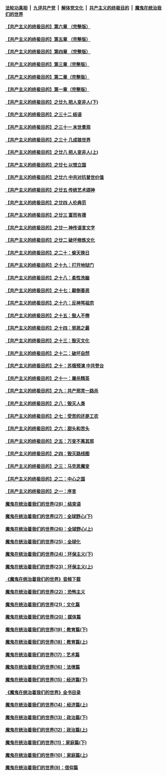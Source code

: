 ####  [法轮功真相](../../../../basic/blob/master/README.md?t=04051131) &nbsp;|&nbsp; [九评共产党](../../../../9ping.md/blob/master/README.md?t=04051131) &nbsp;|&nbsp; [解体党文化](../../../../jtdwh.md/blob/master/README.md?t=04051131)  &nbsp;|&nbsp; [共产主义的终极目的](../../../../gczydzjmd.md/blob/master/README.md?t=04051131) &nbsp;|&nbsp; [魔鬼在统治我们的世界](../../../../mgztzwmdsj.md/blob/master/README.md?t=04051131) 

#### [【共产主义的终极目的】第六章 （完整版）](../pages/nsc422/n11428913.md?t=04051131) 

#### [【共产主义的终极目的】第五章 （完整版）](../pages/nsc422/n11428912.md?t=04051131) 

#### [【共产主义的终极目的】第四章 （完整版）](../pages/nsc422/n11428907.md?t=04051131) 

#### [【共产主义的终极目的】第三章（完整版）](../pages/nsc422/n11428848.md?t=04051131) 

#### [【共产主义的终极目的】第二章（完整版）](../pages/nsc422/n11428831.md?t=04051131) 

#### [【共产主义的终极目的】第一章（完整版）](../pages/nsc422/n11417651.md?t=04051131) 

#### [【共产主义的终极目的】之廿九 把人变非人(下)](../pages/nsc422/n11344140.md?t=04051131) 

#### [【共产主义的终极目的】之三十二 结语](../pages/nsc422/n11360535.md?t=04051131) 

#### [【共产主义的终极目的】之三十一 末世景观](../pages/nsc422/n11351129.md?t=04051131) 

#### [【共产主义的终极目的】之三十 几成狼世界](../pages/nsc422/n11348280.md?t=04051131) 

#### [【共产主义的终极目的】之廿八 把人变非人(上)](../pages/nsc422/n11340492.md?t=04051131) 

#### [【共产主义的终极目的】之廿七 以恨立国](../pages/nsc422/n11336944.md?t=04051131) 

#### [【共产主义的终极目的】之廿六 中共对抗普世价值](../pages/nsc422/n11324785.md?t=04051131) 

#### [【共产主义的终极目的】之廿五 传统艺术颂神](../pages/nsc422/n11296396.md?t=04051131) 

#### [【共产主义的终极目的】之廿四 人伦典范](../pages/nsc422/n11296397.md?t=04051131) 

#### [【共产主义的终极目的】之廿三 富而有德](../pages/nsc422/n11283598.md?t=04051131) 

#### [【共产主义的终极目的】之廿一 神传语言文字](../pages/nsc422/n11263265.md?t=04051131) 

#### [【共产主义的终极目的】之廿二 破坏修炼文化](../pages/nsc422/n11245728.md?t=04051131) 

#### [【共产主义的终极目的】之二十：偷天换日](../pages/nsc422/n11238846.md?t=04051131) 

#### [【共产主义的终极目的】之十九：打开地狱门](../pages/nsc422/n11206376.md?t=04051131) 

#### [【共产主义的终极目的】之十八：柔性洗脑](../pages/nsc422/n11199994.md?t=04051131) 

#### [【共产主义的终极目的】之十七：颠倒善恶](../pages/nsc422/n11179782.md?t=04051131) 

#### [【共产主义的终极目的】之十六：反神骂祖宗](../pages/nsc422/n11166798.md?t=04051131) 

#### [【共产主义的终极目的】之十五：毁人不倦](../pages/nsc422/n11166792.md?t=04051131) 

#### [【共产主义的终极目的】之十四：邪恶之最](../pages/nsc422/n11150249.md?t=04051131) 

#### [【共产主义的终极目的】之十三：毁灭文化](../pages/nsc422/n11135227.md?t=04051131) 

#### [【共产主义的终极目的】之十二：破坏自然](../pages/nsc422/n11135214.md?t=04051131) 

#### [【共产主义的终极目的】之十：苏俄预演 中共登台](../pages/nsc422/n11118424.md?t=04051131) 

#### [【共产主义的终极目的】之十一：屠杀精英](../pages/nsc422/n11118442.md?t=04051131) 

#### [【共产主义的终极目的】之九：共产邪灵一路杀](../pages/nsc422/n11114139.md?t=04051131) 

#### [【共产主义的终极目的】之八：毁灭人类](../pages/nsc422/n11108503.md?t=04051131) 

#### [【共产主义的终极目的】之七：受苦的还是工农](../pages/nsc422/n11101809.md?t=04051131) 

#### [【共产主义的终极目的】之六：甜头和苦头](../pages/nsc422/n11096971.md?t=04051131) 

#### [【共产主义的终极目的】之五：万变不离其邪](../pages/nsc422/n11091285.md?t=04051131) 

#### [【共产主义的终极目的】之四：毁灭路线图](../pages/nsc422/n11086284.md?t=04051131) 

#### [【共产主义的终极目的】之三：马克思魔变](../pages/nsc422/n11061941.md?t=04051131) 

#### [【共产主义的终极目的】之二：中心之国](../pages/nsc422/n11047728.md?t=04051131) 

#### [【共产主义的终极目的】之一：序言](../pages/nsc422/n11086077.md?t=04051131) 

#### [魔鬼在统治着我们的世界(28)：结束语](../pages/nsc422/n10936246.md?t=04051131) 

#### [魔鬼在统治着我们的世界(27)：全球野心(下)](../pages/nsc422/n10928319.md?t=04051131) 

#### [魔鬼在统治着我们的世界(26)：全球野心(上)](../pages/nsc422/n10900318.md?t=04051131) 

#### [魔鬼在统治着我们的世界(25)：全球化](../pages/nsc422/n10788205.md?t=04051131) 

#### [魔鬼在统治着我们的世界(24)：环保主义(下)](../pages/nsc422/n10695307.md?t=04051131) 

#### [魔鬼在统治着我们的世界(23)：环保主义(上)](../pages/nsc422/n10688613.md?t=04051131) 

#### [《魔鬼在统治着我们的世界》音频下载](../pages/nsc422/n10635553.md?t=04051131) 

#### [魔鬼在统治着我们的世界(22)：恐怖主义](../pages/nsc422/n10614727.md?t=04051131) 

#### [魔鬼在统治着我们的世界(21)：文化篇](../pages/nsc422/n10597706.md?t=04051131) 

#### [魔鬼在统治着我们的世界(20)：媒体篇](../pages/nsc422/n10586579.md?t=04051131) 

#### [魔鬼在统治着我们的世界(19)：教育篇(下)](../pages/nsc422/n10564808.md?t=04051131) 

#### [魔鬼在统治着我们的世界(18)：教育篇(上)](../pages/nsc422/n10526970.md?t=04051131) 

#### [魔鬼在统治着我们的世界(17)：艺术篇](../pages/nsc422/n10499093.md?t=04051131) 

#### [魔鬼在统治着我们的世界(16)：法律篇](../pages/nsc422/n10485969.md?t=04051131) 

#### [魔鬼在统治着我们的世界(15)：经济篇(下)](../pages/nsc422/n10469975.md?t=04051131) 

#### [《魔鬼在统治着我们的世界》全书目录](../pages/nsc422/n10464261.md?t=04051131) 

#### [魔鬼在统治着我们的世界(14)：经济篇(上)](../pages/nsc422/n10457370.md?t=04051131) 

#### [魔鬼在统治着我们的世界(13)：政治篇(下)](../pages/nsc422/n10448270.md?t=04051131) 

#### [魔鬼在统治着我们的世界(12)：政治篇(上)](../pages/nsc422/n10444576.md?t=04051131) 

#### [魔鬼在统治着我们的世界(11)：家庭篇(下)](../pages/nsc422/n10440961.md?t=04051131) 

#### [魔鬼在统治着我们的世界(10)：家庭篇(上)](../pages/nsc422/n10435448.md?t=04051131) 

#### [魔鬼在统治着我们的世界(9)：信仰篇](../pages/nsc422/n10432159.md?t=04051131) 

